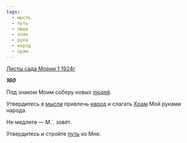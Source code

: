 ```yaml
---
tags:
  - мысль
  - путь
  - люди
  - знак
  - рука
  - народ
  - храм
---
```

[Листы сада Мории 1 1924г](https://127.0.0.1:4002/agni/1924)

___160___

Под знаком Моим соберу новых [людей](../../../tags/#люди).   

Утвердитесь в [мысли](../../../tags/#мысль) привлечь [народ](../../../tags/#народ) и слагать [Храм](../../../tags/#храм) Мой руками народа.   

Не медлите — М.˙. зовёт.   

Утвердитесь и стройте [путь](../../../tags/#путь) ко Мне.   

